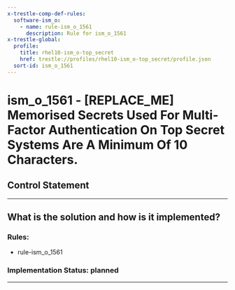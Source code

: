 ```yaml
---
x-trestle-comp-def-rules:
  software-ism_o:
    - name: rule-ism_o_1561
      description: Rule for ism_o_1561
x-trestle-global:
  profile:
    title: rhel10-ism_o-top_secret
    href: trestle://profiles/rhel10-ism_o-top_secret/profile.json
  sort-id: ism_o_1561
---
```


# ism_o_1561 - \[REPLACE_ME\] Memorised Secrets Used For Multi-Factor Authentication On Top Secret Systems Are A Minimum Of 10 Characters.

## Control Statement

______________________________________________________________________

## What is the solution and how is it implemented?

<!-- For implementation status enter one of: implemented, partial, planned, alternative, not-applicable -->

<!-- Note that the list of rules under ### Rules: is read-only and changes will not be captured after assembly to JSON -->

<!-- Add control implementation description here for control: ism_o_1561 -->

### Rules:

  - rule-ism_o_1561

### Implementation Status: planned

______________________________________________________________________
